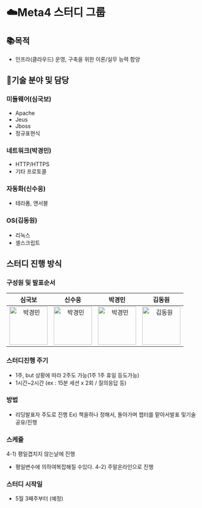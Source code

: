 # ☁️Meta4 스터디 그룹
## 📚목적
- 인프라(클라우드) 운영, 구축을 위한 이론/실무 능력 함양

## 🌟기술 분야 및 담당
### 미들웨어(심국보)
- Apache
- Jeus
- Jboss
- 정규표현식
 
### 네트워크(박경민)
- HTTP/HTTPS
- 기타 프로토콜
 
### 자동화(신수웅)
- 테라폼, 앤서블
 
### OS(김동원)
- 리눅스
- 셸스크립트

## 스터디 진행 방식
### 구성원 및 발표순서
|심국보|신수웅|박경민|김동원|
|:---:|:---:|:---:|:---:|
|<img alt="박경민" src="https://avatars.githubusercontent.com/u/58167436?v=4" height="100" width="100">|<img alt="박경민" src="https://avatars.githubusercontent.com/u/58167436?v=4" height="100" width="100">|<img alt="박경민" src="https://avatars.githubusercontent.com/u/58167436?v=4" height="100" width="100">|<img alt="김동원" src="https://avatars.githubusercontent.com/u/33149791?v=4" height="100" width="100">|
 
### 스터디진행 주기
- 1주, but 상황에 따라 2주도 가능(1주 1주 휴일 등도가능)
- 1시간~2시간 (ex : 15분 세션 x 2회 / 질의응답 등)
 
### 방법
- 리딩발표자 주도로 진행
Ex) 책을하나 정해서, 돌아가며 챕터를 맡아서발표 및기술 공유/진행
 
### 스케쥴
4-1) 평일겹치지 않는날에 진행
- 평일변수에 의하여복잡해질 수있다.
4-2) 주말온라인으로 진행
 
### 스터디 시작일
- 5월 3째주부터 (예정)
